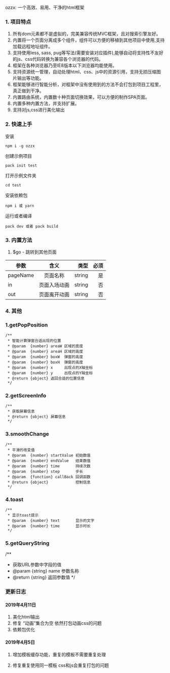 ozzx:  一个高效、易用、干净的html框架

### 1. 项目特点

1. 所有dom元素都不是虚拟的，完美兼容传统MVC框架，且对搜索引擎友好。
2. 内置将一个页面分离成多个组件，组件可以方便的移植到其他项目中使用,支持加载远程地址组件。
3. 支持使用less, sass, pug等写法(需要安装对应插件),能够自动将支持性不友好的js、css代码转换为兼容各个浏览器的代码。
4. 框架在各种浏览器乃至IE8版本以下浏览器均能使用。
5. 支持资源统一管理，自动处理html、css、js中的资源引用，支持无损压缩图片输出等功能。
6. 框架能够进行智能分析，对框架中没有使用到的方法不会打包到项目工程里，真正做到干净。
7. 内置路由系统，内置数十种页面切换效果，可以方便的制作SPA页面。
8. 内置多种内置方法，并支持扩展。
9. 支持对js,css进行美化输出

### 2. 快速上手

安装
```
npm i -g ozzx
```
创建示例项目
```
pack init test
```
打开示例文件夹
```
cd test
```
安装依赖包
```
npm i 或 yarn
```
运行或者编译
```
pack dev 或者 pack build
```

### 3. 内置方法

1. $go - 跳转到其他页面

| 参数        | 含义        | 类型   |  必须  |
| ----------- |:-------------:| -----:| -----:|
| pageName     | 页面名称 |   string     |   是     |
| in        |   页面入场动画   |   string   |   否     |
| out        |    页面离开动画    |  string  |   否     |


### 4. 其他
### 1.getPopPosition

```
/**
 * 智能计算弹窗合适出现的位置
 * @param  {number} areaW 区域的宽度
 * @param  {number} areaH 区域的高度
 * @param  {number} boxW  弹窗的高度
 * @param  {number} boxH  弹窗的高度
 * @param  {number} x     出现点的X轴坐标
 * @param  {number} y     出现点的Y轴坐标
 * @return {object} 返回合适的位置信息
 */
```

### 2.getScreenInfo

```
/**
 * 获取屏幕信息
 * @return {object} 屏幕信息
 */
```

### 3.smoothChange

```
/**
 * 平滑的改变值
 * @param  {number} startValue 初始数值
 * @param  {number} endValue   结束数值
 * @param  {number} time       持续次数
 * @param  {number} step       步长
 * @param  {function} callBack 回调函数
 * @return {object}            控制信息
 */
```

### 4.toast

```
/**
 * 显示toast提示
 * @param  {number} text       显示的文字
 * @param  {number} time       显示时长
 */
```

### 5.getQueryString

/**
 * 获取URL参数中字段的值
 * @param  {string} name 参数名称
 * @return {string} 返回参数值
 */


### 更新日志

#### 2019年4月11日
1. 美化html输出
2. 修复 “动画”集合为空 依然打包动画css的问题
3. 依赖包优化

#### 2019年4月5日

1. 增加模板缓存功能，重复的模板不需要重复处理

2. 修复重复使用同一模板 css和js会重复打包的问题
